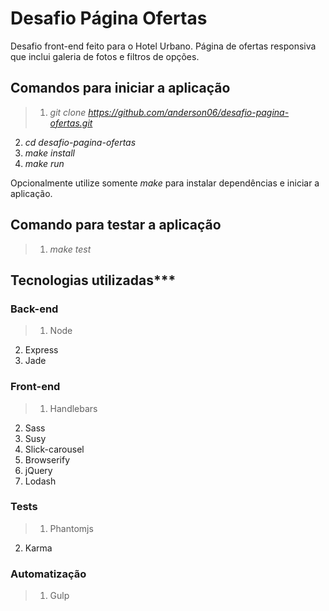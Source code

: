 # Desafio Página Ofertas

Desafio front-end feito para o Hotel Urbano. Página de ofertas responsiva que inclui galeria de fotos e filtros de opções.

## Comandos para iniciar a aplicação
>1. *git clone https://github.com/anderson06/desafio-pagina-ofertas.git*
2. *cd desafio-pagina-ofertas*
3. *make install*
4. *make run*

Opcionalmente utilize somente *make* para instalar dependências e iniciar a aplicação.

## Comando para testar a aplicação
>1. *make test*

## Tecnologias utilizadas***

### Back-end
>1. Node
2. Express
3. Jade

### Front-end
>1. Handlebars
2. Sass
3. Susy
4. Slick-carousel
5. Browserify
6. jQuery
7. Lodash

### Tests
>1. Phantomjs
2. Karma

### Automatização
>1. Gulp

